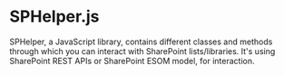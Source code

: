 # SPHelper.js
SPHelper, a JavaScript library, contains different classes and methods through which you can interact with SharePoint lists/libraries. It's using SharePoint REST APIs or SharePoint ESOM model, for interaction.
